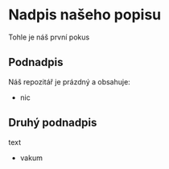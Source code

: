 # Nadpis našeho popisu
Tohle je náš první pokus
## Podnadpis
Náš repozitář je prázdný a obsahuje:
- nic
## Druhý podnadpis
text
- vakum
